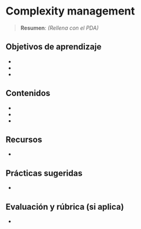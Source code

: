 # Complexity management

> **Resumen**: _(Rellena con el PDA)_

## Objetivos de aprendizaje
- 
- 
- 

## Contenidos
- 
- 
- 

## Recursos
- 

## Prácticas sugeridas
- 

## Evaluación y rúbrica (si aplica)
- 
